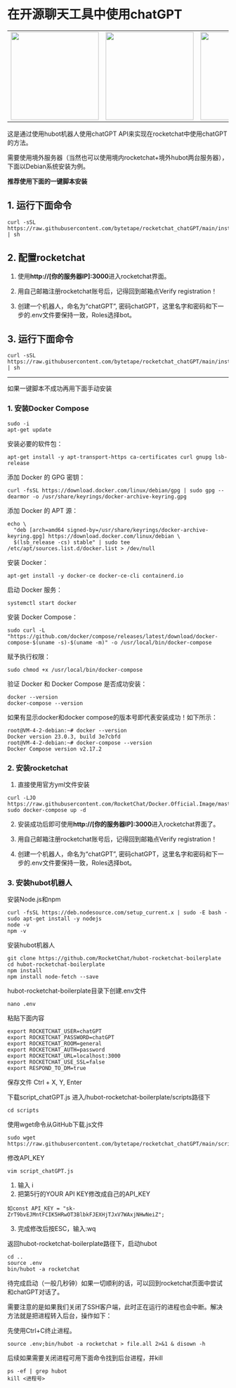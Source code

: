 # 在开源聊天工具中使用chatGPT
<table style="border-collapse: collapse;">
  <tr>
    <td style="border: none;"><img src="https://user-images.githubusercontent.com/130202349/230718521-517d13eb-7cad-41f4-8dbb-e7e7ce3206e1.png" height="200"></td>
    <td style="border: none;"><img src="https://user-images.githubusercontent.com/130202349/230718323-9d70a89a-6830-46ca-8240-9c1df15ca5bd.jpg" height="200"></td>
    <td style="border: none;"><img src="https://user-images.githubusercontent.com/130202349/230718174-0c408dc3-d8fb-4e72-a581-f898b1c06bc9.png" height="200"></td>
  </tr>
</table>

这是通过使用hubot机器人使用chatGPT API来实现在rocketchat中使用chatGPT的方法。

需要使用境外服务器（当然也可以使用境内rocketchat+境外hubot两台服务器），下面以Debian系统安装为例。

**推荐使用下面的一键脚本安装**

## 1. 运行下面命令
```
curl -sSL https://raw.githubusercontent.com/bytetape/rocketchat_chatGPT/main/installDockerComposeAndRocketchat_debian.sh | sh
```
## 2. 配置rocketchat
1. 使用**http://[你的服务器IP]:3000**进入rocketchat界面。

2. 用自己邮箱注册rocketchat账号后，记得回到邮箱点Verify registration！

3. 创建一个机器人，命名为“chatGPT”, 密码chatGPT，这里名字和密码和下一步的.env文件要保持一致，Roles选择bot。

## 3. 运行下面命令
```
curl -sSL https://raw.githubusercontent.com/bytetape/rocketchat_chatGPT/main/installHubotWithChatGPT_debian.sh | sh
```

---

如果一键脚本不成功再用下面手动安装

### 1. 安装Docker Compose
```
sudo -i
apt-get update
```
安装必要的软件包：
```
apt-get install -y apt-transport-https ca-certificates curl gnupg lsb-release
```
添加 Docker 的 GPG 密钥：
```
curl -fsSL https://download.docker.com/linux/debian/gpg | sudo gpg --dearmor -o /usr/share/keyrings/docker-archive-keyring.gpg
```
添加 Docker 的 APT 源：
```
echo \
  "deb [arch=amd64 signed-by=/usr/share/keyrings/docker-archive-keyring.gpg] https://download.docker.com/linux/debian \
  $(lsb_release -cs) stable" | sudo tee /etc/apt/sources.list.d/docker.list > /dev/null
```
安装 Docker：
```
apt-get install -y docker-ce docker-ce-cli containerd.io
```
启动 Docker 服务：
```
systemctl start docker
```
安装 Docker Compose：
```
sudo curl -L "https://github.com/docker/compose/releases/latest/download/docker-compose-$(uname -s)-$(uname -m)" -o /usr/local/bin/docker-compose
```
赋予执行权限：
```
sudo chmod +x /usr/local/bin/docker-compose
```
验证 Docker 和 Docker Compose 是否成功安装：
```
docker --version
docker-compose --version
```
如果有显示docker和docker compose的版本号即代表安装成功！如下所示：
```
root@VM-4-2-debian:~# docker --version
Docker version 23.0.3, build 3e7cbfd
root@VM-4-2-debian:~# docker-compose --version
Docker Compose version v2.17.2
```
### 2. 安装rocketchat
1. 直接使用官方yml文件安装
```
curl -LJO https://raw.githubusercontent.com/RocketChat/Docker.Official.Image/master/compose.yml
sudo docker-compose up -d
```
2. 安装成功后即可使用**http://[你的服务器IP]:3000**进入rocketchat界面了。

3. 用自己邮箱注册rocketchat账号后，记得回到邮箱点Verify registration！

4. 创建一个机器人，命名为“chatGPT”, 密码chatGPT，这里名字和密码和下一步的.env文件要保持一致，Roles选择bot。
### 3. 安装hubot机器人
安装Node.js和npm
```
curl -fsSL https://deb.nodesource.com/setup_current.x | sudo -E bash -
sudo apt-get install -y nodejs
node -v
npm -v
```
安装hubot机器人
```
git clone https://github.com/RocketChat/hubot-rocketchat-boilerplate
cd hubot-rocketchat-boilerplate
npm install
npm install node-fetch --save
```
hubot-rocketchat-boilerplate目录下创建.env文件
```
nano .env
```
粘贴下面内容
```
export ROCKETCHAT_USER=chatGPT
export ROCKETCHAT_PASSWORD=chatGPT
export ROCKETCHAT_ROOM=general
export ROCKETCHAT_AUTH=password
export ROCKETCHAT_URL=localhost:3000
export ROCKETCHAT_USE_SSL=false
export RESPOND_TO_DM=true
```
保存文件
Ctrl + X, Y, Enter

下载script_chatGPT.js
进入/hubot-rocketchat-boilerplate/scripts路径下
```
cd scripts
```
使用wget命令从GitHub下载.js文件
```
sudo wget https://raw.githubusercontent.com/bytetape/rocketchat_chatGPT/main/script_chatGPT.js
```
修改API_KEY
```
vim script_chatGPT.js
```
1. 输入 i
2. 把第5行的YOUR API KEY修改成自己的API_KEY
```
如const API_KEY = "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";
```
3. 完成修改后按ESC，输入:wq

返回hubot-rocketchat-boilerplate路径下，启动hubot
```
cd ..
source .env
bin/hubot -a rocketchat
```
待完成启动（一般几秒钟）如果一切顺利的话，可以回到rocketchat页面中尝试和chatGPT对话了。

需要注意的是如果我们关闭了SSH客户端，此时正在运行的进程也会中断。解决方法就是把进程转入后台，操作如下：

先使用Ctrl+C终止进程。
```
source .env;bin/hubot -a rocketchat > file.all 2>&1 & disown -h
```
后续如果需要关闭进程可用下面命令找到后台进程，并kill
```
ps -ef | grep hubot
kill <进程号>
```
